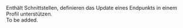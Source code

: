 <Namespace Name="Microsoft.Azure.Management.TrafficManager.Fluent.TrafficManagerEndpoint.UpdateDefinition">
  <Docs>
    <summary>Enthält Schnittstellen, definieren das Update eines Endpunkts in einem Profil unterstützen.</summary> 
    <remarks>To be added.</remarks>
  </Docs>
</Namespace>
